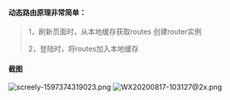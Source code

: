 
#### 动态路由原理非常简单：
>1，刷新页面时，从本地缓存获取routes 创建router实例
>
>2，登陆时，将routes加入本地缓存
#### 截图
![screely-1597374319023.png](https://i.loli.net/2020/08/14/k8dU3WYVS2XozfL.png)
![WX20200817-103127@2x.png](https://i.loli.net/2020/08/17/oDyjstBC5cAelMr.png)